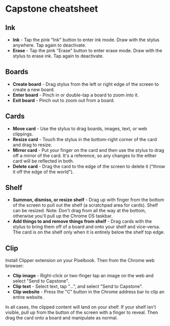 # Capstone cheatsheet

## Ink

* **Ink** - Tap the pink "Ink" button to enter ink mode. Draw with the stylus anywhere. Tap again to deactivate.
* **Erase** - Tap the pink "Erase" button to enter erase mode. Draw with the stylus to erase ink. Tap again to deactivate.

## Boards

* **Create board** - Drag stylus from the left or right edge of the screen to create a new board.
* **Enter board** - Pinch in or double-tap a board to zoom into it.
* **Exit board** - Pinch out to zoom out from a board.

## Cards

* **Move card** - Use the stylus to drag boards, images, text, or web clippings.
* **Resize card** - Touch the stylus in the bottom-right corner of the card and drag to resize.
* **Mirror card** - Put your finger on the card and then use the stylus to drag off a mirror of the card. It's a reference, so any changes to the either card will be reflected in both.
* **Delete card** - Drag the card to the edge of the screen to delete it ("throw it off the edge of the world").

## Shelf

* **Summon, dismiss, or resize shelf** - Drag up with finger from the bottom of the screen to pull out the shelf (a scratchpad area for cards). Shelf can be resized. Note: Don't drag from all the way at the bottom, otherwise you'll pull up the Chrome OS taskbar.
* **Add things to and remove things from shelf** - Drag cards with the stylus to bring them off of a board and onto your shelf and vice-versa. The card is on the shelf only when it is entirely below the shelf top edge.

## Clip

Install Clipper extension on your Pixelbook. Then from the Chrome web browser:

* **Clip image** - Right-click or two-finger tap an image on the web and select "Send to Capstone".
* **Clip text** - Select text, tap "...", and select "Send to Capstone".
* **Clip website** - Press the "C" button in the Chrome address bar to clip an entire website.

In all cases, the clipped content will land on your shelf. If your shelf isn't visible, pull up from the button of the screen with a finger to reveal. Then drag the card onto a board and manipulate as normal.

